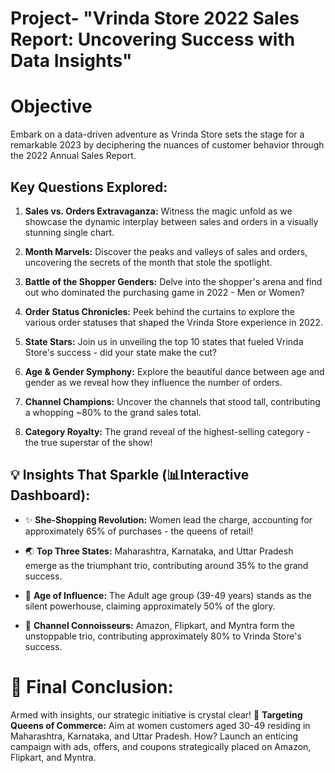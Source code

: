 # Project- "Vrinda Store 2022 Sales Report: Uncovering Success with Data Insights"

# Objective
Embark on a data-driven adventure as Vrinda Store sets the stage for a remarkable 2023 by deciphering the nuances of customer behavior through the 2022 Annual Sales Report.

## Key Questions Explored:

1. **Sales vs. Orders Extravaganza:** Witness the magic unfold as we showcase the dynamic interplay between sales and orders in a visually stunning single chart.

2. **Month Marvels:** Discover the peaks and valleys of sales and orders, uncovering the secrets of the month that stole the spotlight.

3. **Battle of the Shopper Genders:** Delve into the shopper's arena and find out who dominated the purchasing game in 2022 - Men or Women?

4. **Order Status Chronicles:** Peek behind the curtains to explore the various order statuses that shaped the Vrinda Store experience in 2022.

5. **State Stars:** Join us in unveiling the top 10 states that fueled Vrinda Store's success - did your state make the cut?

6. **Age & Gender Symphony:** Explore the beautiful dance between age and gender as we reveal how they influence the number of orders.

7. **Channel Champions:** Uncover the channels that stood tall, contributing a whopping ~80% to the grand sales total.

8. **Category Royalty:** The grand reveal of the highest-selling category - the true superstar of the show!

## 💡 Insights That Sparkle (📊Interactive Dashboard):

- ✨ **She-Shopping Revolution:** Women lead the charge, accounting for approximately 65% of purchases - the queens of retail!

- 🌏 **Top Three States:** Maharashtra, Karnataka, and Uttar Pradesh emerge as the triumphant trio, contributing around 35% to the grand success.

- 👥 **Age of Influence:** The Adult age group (39-49 years) stands as the silent powerhouse, claiming approximately 50% of the glory.

- 🚀 **Channel Connoisseurs:** Amazon, Flipkart, and Myntra form the unstoppable trio, contributing approximately 80% to Vrinda Store's success.


# 🌟 Final Conclusion:
Armed with insights, our strategic initiative is crystal clear! 🚀 **Targeting Queens of Commerce:** Aim at women customers aged 30-49 residing in Maharashtra, Karnataka, and Uttar Pradesh. How? Launch an enticing campaign with ads, offers, and coupons strategically placed on Amazon, Flipkart, and Myntra.
